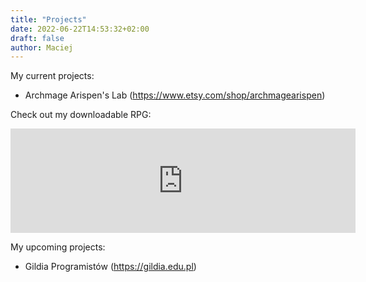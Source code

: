 ```yaml
---
title: "Projects"
date: 2022-06-22T14:53:32+02:00
draft: false
author: Maciej
---
```

My current projects:
- Archmage Arispen's Lab (https://www.etsy.com/shop/archmagearispen)

Check out my downloadable RPG:
<iframe frameborder="0" src="https://itch.io/embed/1606336?linkback=true&amp;bg_color=222222&amp;fg_color=eeeeee&amp;link_color=bc1bff&amp;border_color=363636" width="552" height="167"><a href="https://arispen.itch.io/dnbc">Dungeons &amp; Business Cards by Archmage Arispen's Lab</a></iframe>

My upcoming projects:
- Gildia Programistów (https://gildia.edu.pl)
